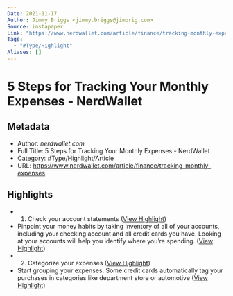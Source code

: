 ```yaml
---
Date: 2021-11-17
Author: Jimmy Briggs <jimmy.briggs@jimbrig.com>
Source: instapaper
Link: "https://www.nerdwallet.com/article/finance/tracking-monthly-expenses"
Tags:
  - "#Type/Highlight"
Aliases: []
---
```


# 5 Steps for Tracking Your Monthly Expenses - NerdWallet

## Metadata

* Author: *nerdwallet.com*
* Full Title: 5 Steps for Tracking Your Monthly Expenses - NerdWallet
* Category: #Type/Highlight/Article
* URL: https://www.nerdwallet.com/article/finance/tracking-monthly-expenses

## Highlights

* 
  1. Check your account statements ([View Highlight](https://instapaper.com/read/1432472414/17062475))
* Pinpoint your money habits by taking inventory of all of your accounts, including your checking account and all credit cards you have. Looking at your accounts will help you identify where you’re spending. ([View Highlight](https://instapaper.com/read/1432472414/17062477))
* 
  2. Categorize your expenses ([View Highlight](https://instapaper.com/read/1432472414/17062478))
* Start grouping your expenses. Some credit cards automatically tag your purchases in categories like department store or automotive ([View Highlight](https://instapaper.com/read/1432472414/17062480))
